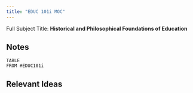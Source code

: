 ```yaml
---
title: "EDUC 101i MOC"
---
```

Full Subject Title: **Historical and Philosophical Foundations of Education**

## Notes
```dataview
TABLE
FROM #EDUC101i
```

## Relevant Ideas